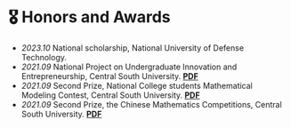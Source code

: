 # 🎖 Honors and Awards
- *2023.10* National scholarship, National University of Defense Technology. 
- *2021.09* National Project on Undergraduate Innovation and Entrepreneurship, Central South University. <a href="https://wenyiwy99.github.io/pdf/Project.pdf">**PDF**</a>
- *2021.09* Second Prize, National College students Mathematical Modeling Contest, Central South University. <a href="https://wenyiwy99.github.io/pdf/Modeling.pdf">**PDF**</a>
- *2021.09* Second Prize, the Chinese Mathematics Competitions, Central South University. <a href="https://wenyiwy99.github.io/pdf/Mathematics.pdf">**PDF**</a>
